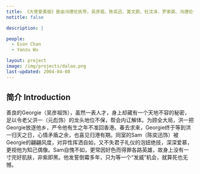 ```yaml
---
title: 《大佬爱美丽》是由冯德伦执导，吴彦祖、陈奕迅、莫文蔚、杜汶泽、罗家英、冯德伦领衔主演的喜剧电影，于2004年4月8日在中国香港上映。该片讲述了乔治不愿接替父亲的黑帮大佬位置，反倒让其好友Sam冒名顶替，而闹出了一系列笑话的故事。
notitle: false

description: |

people:
  - Eson Chan
  - Yanzu Wu

layout: project
image: /img/projects/dalao.png
last-updated: 2004-04-08
---
```


## 简介 Introduction

善良的Georgie（吴彦祖饰），虽然一表人才，身上却藏有一个天地不容的秘密，足以令老父洪一（元彪饰）的龙头地位不保，帮会内讧解体。为顾全大局，洪一把Georgie放逐他乡，严令他有生之年不准回香港。春去求来，Georgie终于等到洪一归天之日，心情矛盾之余，也喜见归港有期。同室的Sam（陈奕迅饰）被Georgie的翩翩风度，对异性挥洒自如，又不失君子礼仪的泡妞绝技，深深爱慕，更视他为知己偶像。Sam自愧不如，更常因好色而得罪各路英雄，故身上没有一寸完好肌肤，非紫即黑。他发誓倒霉多年，只为等一个“发威”机会，就算死也无憾。
